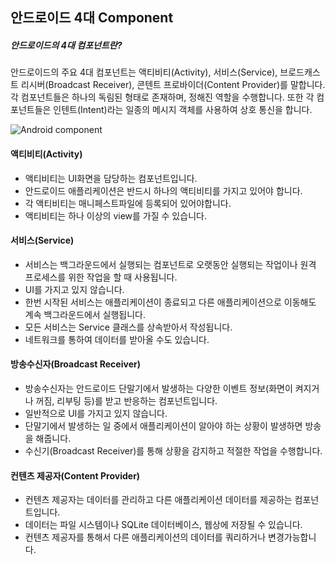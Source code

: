 ## 안드로이드 4대 Component

##### 안드로이드의 4대 컴포넌트란?

안드로이드의 주요 4대 컴포넌트는 액티비티(Activity), 서비스(Service), 브로드캐스트 리시버(Broadcast Receiver), 콘텐트 프로바이더(Content Provider)를 말합니다. 각 컴포넌트들은 하나의 독림된 형태로 존재하며, 정해진 역할을 수행합니다. 또한 각 컴포넌트들은 인텐트(Intent)라는 일종의 메시지 객체를 사용하여 상호 통신을 합니다. 

![Android component](https://user-images.githubusercontent.com/52284829/103493748-6b67bc00-4e76-11eb-8bc2-ba690076cd86.png)



#### 액티비티(Activity)

- 액티비티는 UI화면을 담당하는 컴포넌트입니다.
- 안드로이드 애플리케이션은 반드시 하나의 액티비티를 가지고 있어야 합니다.
- 각 액티비티는 매니페스트파일에 등록되어 있어야합니다.
- 액티비티는 하나 이상의 view를 가질 수 있습니다.



#### 서비스(Service)

- 서비스는 백그라운드에서 실행되는 컴포넌트로 오랫동안 실행되는 작업이나 원격 프로세스를 위한 작업을 할 때 사용됩니다.
- UI를 가지고 있지 않습니다.
- 한번 시작된 서비스는 애플리케이션이 종료되고 다른 애플리케이션으로 이동해도 계속 백그라운드에서 실행됩니다.
- 모든 서비스는 Service 클래스를 상속받아서 작성됩니다.
- 네트워크를 통하여 데이터를 받아올 수도 있습니다.



#### 방송수신자(Broadcast Receiver)

- 방송수신자는 안드로이드 단말기에서 발생하는 다양한 이벤트 정보(화면이 켜지거나 꺼짐, 리부팅 등)를 받고 반응하는 컴포넌트입니다.
- 일반적으로 UI를 가지고 있지 않습니다.
- 단말기에서 발생하는 일 중에서 애플리케이션이 알아야 하는 상황이 발생하면 방송을 해줍니다.
- 수신기(Broadcast Receiver)를 통해 상황을 감지하고 적절한 작업을 수행합니다.



#### 컨텐츠 제공자(Content Provider)

- 컨텐츠 제공자는 데이터를 관리하고 다른 애플리케이션 데이터를 제공하는 컴포넌트입니다.
- 데이터는 파일 시스템이나 SQLite 데이터베이스, 웹상에 저장될 수 있습니다.
- 컨텐츠 제공자를 통해서 다른 애플리케이션의 데이터를 쿼리하거나 변경가능합니다.